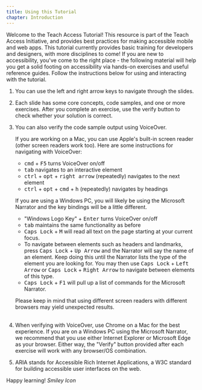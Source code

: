 ```yaml
---
title: Using this Tutorial
chapter: Introduction
---
```

Welcome to the Teach Access Tutorial! This resource is part of the Teach Access Initiative, and provides best practices for making accessible mobile and web apps. This tutorial currently provides basic training for developers and designers, with more disciplines to come! If you are new to accessibility, you've come to the right place - the following material will help you get a solid footing on accessibility via hands-on exercises and useful reference guides. Follow the instructions below for using and interacting with the tutorial.

1. You can use the left and right arrow keys to navigate through the slides.

2. Each slide has some core concepts, code samples, and one or more exercises. After you complete an exercise,
use the verify button to check whether your solution is correct.

3. You can also verify the code sample output using VoiceOver.

	If you are working on a Mac, you can use Apple's built-in screen reader (other screen readers work too). Here are some instructions for navigating with VoiceOver:
    * <kbd>cmd</kbd> + <kbd>F5</kbd> turns VoiceOver on/off
    * <kbd>tab</kbd> navigates to an interactive element
    * <kbd>ctrl</kbd> + <kbd>opt</kbd> + <kbd>right arrow</kbd> (repeatedly) 
    navigates to the next element
    * <kbd>ctrl</kbd> + <kbd>opt</kbd> + <kbd>cmd</kbd> + <kbd>h</kbd> 
    (repeatedly) navigates by headings
	
	If you are using a Windows PC, you will likely be using the Microsoft Narrator and the key bindings will be a little different.
	* "Windows Logo Key" + <kbd>Enter</kbd> turns VoiceOver on/off
    * <kbd>tab</kbd> maintains the same functionality as before
	* <kbd>Caps Lock</kbd> + <kbd>M</kbd> will read all text on the page starting at your current focus.
    * To navigate between elements such as headers and landmarks, press <kbd>Caps Lock</kbd> + <kbd>Up Arrow</kbd> and the Narrator will say the name of an element.  Keep doing this until the Narrator lists the type of the element you are looking for.  You may then use <kbd>Caps Lock</kbd> + <kbd>Left Arrow</kbd> or <kbd>Caps Lock</kbd> + <kbd>Right Arrow</kbd> to navigate between elements of this type.
	* <kbd>Caps Lock</kbd> + <kbd>F1</kbd> will pull up a list of commands for the Microsoft Narrator.
	
	Please keep in mind that using different screen readers with different browsers may yield unexpected results.
    <br/><br/>

4. When verifying with VoiceOver, use Chrome on a Mac for the best experience.  If you are on a Windows PC using the Microsoft Narrator, we recommend that you use either Internet Explorer or Microsoft Edge as your browser. Either way, the "Verify" button provided after each exercise will work with any browser/OS combination.

5. ARIA stands for Accessible Rich Internet Applications, a W3C standard for 
   building accessible user interfaces on the web.

Happy learning! <i class="fa fa-smile-o"><i class="accessible_elem">Smiley Icon</i></i>
